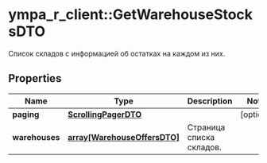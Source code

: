 # ympa_r_client::GetWarehouseStocksDTO

Список складов с информацией об остатках на каждом из них.

## Properties
Name | Type | Description | Notes
------------ | ------------- | ------------- | -------------
**paging** | [**ScrollingPagerDTO**](ScrollingPagerDTO.md) |  | [optional] 
**warehouses** | [**array[WarehouseOffersDTO]**](WarehouseOffersDTO.md) | Страница списка складов. | 


